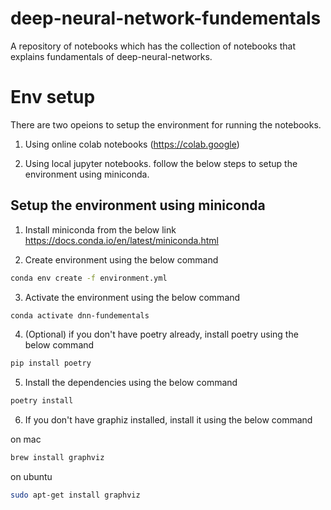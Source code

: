 # deep-neural-network-fundementals

A repository of notebooks which has the collection of notebooks that explains fundamentals of deep-neural-networks.

# Env setup

There are two opeions to setup the environment for running the notebooks.

1. Using online colab notebooks (https://colab.google)

2. Using local jupyter notebooks. follow the below steps to setup the environment using miniconda.

## Setup the environment using miniconda

1. Install miniconda from the below link
   https://docs.conda.io/en/latest/miniconda.html

2. Create environment using the below command

```bash
conda env create -f environment.yml
```

3. Activate the environment using the below command

```bash
conda activate dnn-fundementals
```

4. (Optional) if you don't have poetry already, install poetry using the below command

```bash
pip install poetry
```

5. Install the dependencies using the below command

```bash
poetry install
```

6. If you don't have graphiz installed, install it using the below command

on mac

```bash
brew install graphviz
```

on ubuntu

```bash
sudo apt-get install graphviz
```
